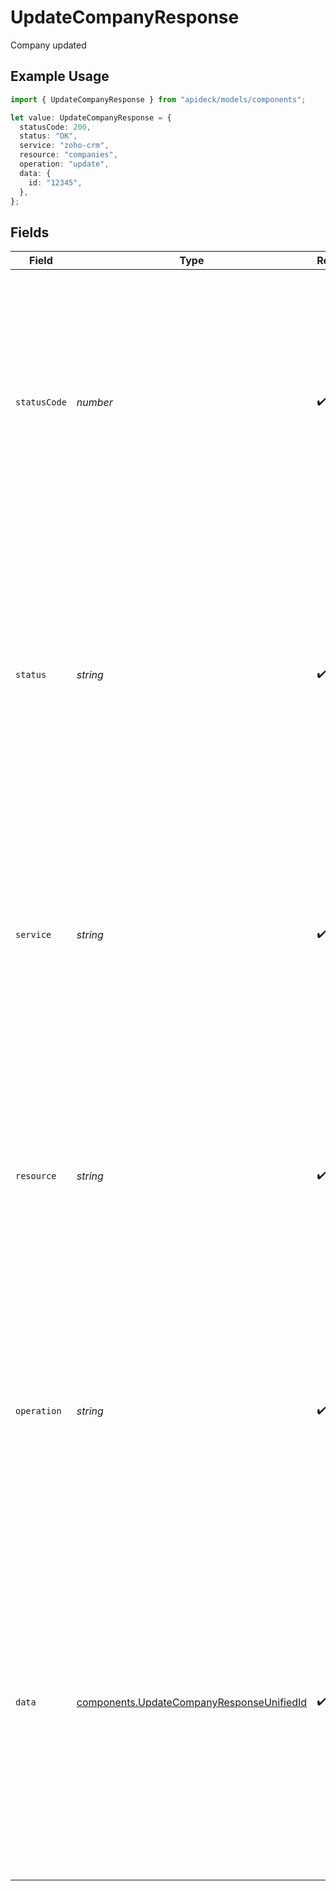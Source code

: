 # UpdateCompanyResponse

Company updated

## Example Usage

```typescript
import { UpdateCompanyResponse } from "apideck/models/components";

let value: UpdateCompanyResponse = {
  statusCode: 200,
  status: "OK",
  service: "zoho-crm",
  resource: "companies",
  operation: "update",
  data: {
    id: "12345",
  },
};
```

## Fields

| Field                                                                                                                                                                                                                                                                                                                         | Type                                                                                                                                                                                                                                                                                                                          | Required                                                                                                                                                                                                                                                                                                                      | Description                                                                                                                                                                                                                                                                                                                   | Example                                                                                                                                                                                                                                                                                                                       |
| ----------------------------------------------------------------------------------------------------------------------------------------------------------------------------------------------------------------------------------------------------------------------------------------------------------------------------- | ----------------------------------------------------------------------------------------------------------------------------------------------------------------------------------------------------------------------------------------------------------------------------------------------------------------------------- | ----------------------------------------------------------------------------------------------------------------------------------------------------------------------------------------------------------------------------------------------------------------------------------------------------------------------------- | ----------------------------------------------------------------------------------------------------------------------------------------------------------------------------------------------------------------------------------------------------------------------------------------------------------------------------- | ----------------------------------------------------------------------------------------------------------------------------------------------------------------------------------------------------------------------------------------------------------------------------------------------------------------------------- |
| `statusCode`                                                                                                                                                                                                                                                                                                                  | *number*                                                                                                                                                                                                                                                                                                                      | :heavy_check_mark:                                                                                                                                                                                                                                                                                                            | The HTTP response status code returned by the server, indicating the result of the PATCH request to update a company record. A status code of 200 signifies a successful update, while other codes may indicate errors or issues with the request.                                                                            | 200                                                                                                                                                                                                                                                                                                                           |
| `status`                                                                                                                                                                                                                                                                                                                      | *string*                                                                                                                                                                                                                                                                                                                      | :heavy_check_mark:                                                                                                                                                                                                                                                                                                            | A textual representation of the HTTP response status, such as 'OK' for a successful update operation. This provides a human-readable status alongside the numeric status code, helping to quickly understand the outcome of the request.                                                                                      | OK                                                                                                                                                                                                                                                                                                                            |
| `service`                                                                                                                                                                                                                                                                                                                     | *string*                                                                                                                                                                                                                                                                                                                      | :heavy_check_mark:                                                                                                                                                                                                                                                                                                            | The Apideck ID of the service provider used for the operation, identifying which service facilitated the update of the company record. This is crucial for tracking and auditing purposes within the Apideck ecosystem.                                                                                                       | zoho-crm                                                                                                                                                                                                                                                                                                                      |
| `resource`                                                                                                                                                                                                                                                                                                                    | *string*                                                                                                                                                                                                                                                                                                                      | :heavy_check_mark:                                                                                                                                                                                                                                                                                                            | The name of the unified API resource that was targeted by the operation, in this case, a company record. This helps in identifying the type of resource that was updated, ensuring clarity in multi-resource environments.                                                                                                    | companies                                                                                                                                                                                                                                                                                                                     |
| `operation`                                                                                                                                                                                                                                                                                                                   | *string*                                                                                                                                                                                                                                                                                                                      | :heavy_check_mark:                                                                                                                                                                                                                                                                                                            | The specific operation performed, which in this context is 'update'. This indicates that the PATCH request was intended to modify an existing company record, providing context to the nature of the API call.                                                                                                                | update                                                                                                                                                                                                                                                                                                                        |
| `data`                                                                                                                                                                                                                                                                                                                        | [components.UpdateCompanyResponseUnifiedId](../../models/components/updatecompanyresponseunifiedid.md)                                                                                                                                                                                                                        | :heavy_check_mark:                                                                                                                                                                                                                                                                                                            | This object contains the updated details of the company record that was modified through the PATCH request. It includes all the fields that were successfully updated, reflecting the current state of the company in the CRM. This object is essential for confirming that the intended changes have been applied correctly. |                                                                                                                                                                                                                                                                                                                               |